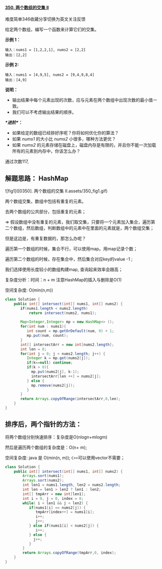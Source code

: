 #### [350. 两个数组的交集 II](https://leetcode-cn.com/problems/intersection-of-two-arrays-ii/)

难度简单346收藏分享切换为英文关注反馈

给定两个数组，编写一个函数来计算它们的交集。

 

**示例 1：**

```
输入：nums1 = [1,2,2,1], nums2 = [2,2]
输出：[2,2]
```

**示例 2:**

```
输入：nums1 = [4,9,5], nums2 = [9,4,9,8,4]
输出：[4,9]
```

 

**说明：**

- 输出结果中每个元素出现的次数，应与元素在两个数组中出现次数的最小值一致。
- 我们可以不考虑输出结果的顺序。

***\*进阶\**：**

- 如果给定的数组已经排好序呢？你将如何优化你的算法？
- 如果 *nums1* 的大小比 *nums2* 小很多，哪种方法更优？
- 如果 *nums2* 的元素存储在磁盘上，磁盘内存是有限的，并且你不能一次加载所有的元素到内存中，你该怎么办？

通过次数117,





## 解题思路： HashMap

![fig1]([0350]. 两个数组的交集 II.assets/350_fig1.gif)

两个数组交集，数组中包括有重复的元素。

去两个数组的公共部分，包括重复的元素；

=> 假设数组中没有重复的元素，我们取交集，只要将一个元素加入集合，遍历第二个数组，然后数组，判断数组中的元素中在里面的元素就是，两个数组交集；

但是这边是，有重复数据的，那怎么办呢？

遍历第一个数组的时候，集合不行，可以使用map。用map记录个数；

遍历第二个数组的时候，存在集合中，然后集合对应key的value -1 ;

我们选择使用长度较小的数组构建map, 查询起来效率会跟高；

复杂度分析：时间：n + m 注意HashMap的插入与删除是O(1)

空间复杂度: O(min(n,m))

```java
class Solution {
    public int[] intersect(int[] nums1, int[] nums2) {
       if(nums1.length < nums2.length)
           return intersect(nums2, nums1);
      
       Map<Integer,Integer> mp = new HashMap<> ();
       for(int num : nums1){
          int count = mp.getOrDefault(num, 0) + 1;
          mp.put(num, count);
       }
       int[] intersectArr = new int[nums2.length];
       int len = 0;
       for(int j = 0; j < nums2.length; j++) {
          Integer k = mp.get(nums2[j]);
          if(k==null) continue;
          if(k > 0){
            mp.put(nums2[j], k-1);
            intersectArr[len ++] = nums2[j];
          } else {
            mp.remove(nums2[j]);
          }
       }
       return Arrays.copyOfRange(intersectArr,0,len);
    }
}
```



## 排序后，两个指针的方法：

将两个数组分别快速排序：复杂度是O(nlogn+mlogm)

然后是遍历两个数组的复杂度是：O(n+ m);

空间复杂度: java 是 O(min(n, m));    `C++`可以使用vector不需要；

```java
class Solution {
    public int[] intersect(int[] nums1, int[] nums2) {
        Arrays.sort(nums1);
        Arrays.sort(nums2);
        int len1 = nums1.length, len2 = nums2.length;
        int len = len1 > len2 ? len1 : len2;
        int[] tmpArr = new int[len1];
        int i = 0, j = 0, index = 0;
        while( i < len1 && j < len2) {
           if(nums1[i] == nums2[j]) {
              tmpArr[index++] = nums1[i]; 
              i++;
              j++;
           } else if(nums1[i] < nums2[j]) {
              i++;
           } else {
             j++;
           }
        }
        return Arrays.copyOfRange(tmpArr,0, index);
    }
}
```



